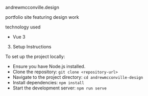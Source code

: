 andrewmcconville.design

portfolio site featuring design work

technology used
- Vue 3

3. Setup Instructions

To set up the project locally:
- Ensure you have Node.js installed.
- Clone the repository: `git clone <repository-url>`
- Navigate to the project directory: `cd andrewmcconville-design`
- Install dependencies: `npm install`
- Start the development server: `npm run serve`